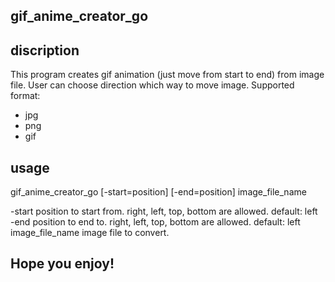 ## gif_anime_creator_go

## discription

This program creates gif animation (just move from start to end) from image file.
User can choose direction which way to move image.
Supported format:

- jpg
- png
- gif

## usage

gif_anime_creator_go [-start=position] [-end=position] image_file_name

  -start           position to start from. right, left, top, bottom are allowed. default: left  
  -end             position to end to. right, left, top, bottom are allowed. default: left  
  image_file_name  image file to convert.  


## Hope you enjoy!
